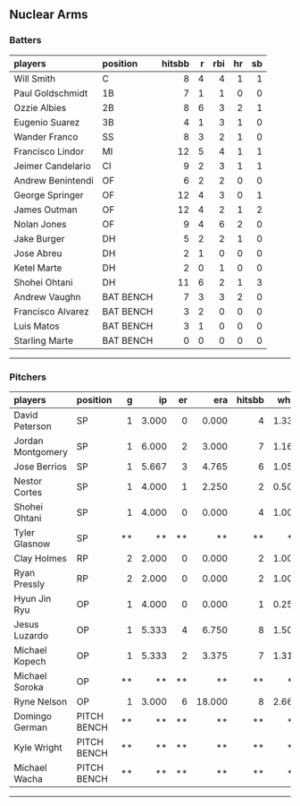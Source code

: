 ## Nuclear Arms

### Batters

 
|players           |position  | hitsbb|  r| rbi| hr| sb| 
|:-----------------|:---------|------:|--:|---:|--:|--:| 
|Will Smith        |C         |      8|  4|   4|  1|  1| 
|Paul Goldschmidt  |1B        |      7|  1|   1|  0|  0| 
|Ozzie Albies      |2B        |      8|  6|   3|  2|  1| 
|Eugenio Suarez    |3B        |      4|  1|   3|  1|  0| 
|Wander Franco     |SS        |      8|  3|   2|  1|  0| 
|Francisco Lindor  |MI        |     12|  5|   4|  1|  1| 
|Jeimer Candelario |CI        |      9|  2|   3|  1|  1| 
|Andrew Benintendi |OF        |      6|  2|   2|  0|  0| 
|George Springer   |OF        |     12|  4|   3|  0|  1| 
|James Outman      |OF        |     12|  4|   2|  1|  2| 
|Nolan Jones       |OF        |      9|  4|   6|  2|  0| 
|Jake Burger       |DH        |      5|  2|   2|  1|  0| 
|Jose Abreu        |DH        |      2|  1|   0|  0|  0| 
|Ketel Marte       |DH        |      2|  0|   1|  0|  0| 
|Shohei Ohtani     |DH        |     11|  6|   2|  1|  3| 
|Andrew Vaughn     |BAT BENCH |      7|  3|   3|  2|  0| 
|Francisco Alvarez |BAT BENCH |      3|  2|   0|  0|  0| 
|Luis Matos        |BAT BENCH |      3|  1|   0|  0|  0| 
|Starling Marte    |BAT BENCH |      0|  0|   0|  0|  0| 


* * *

### Pitchers

 
|players           |position    |  g|    ip| er|    era| hitsbb|  whip| so|  w| sv| 
|:-----------------|:-----------|--:|-----:|--:|------:|------:|-----:|--:|--:|--:| 
|David Peterson    |SP          |  1| 3.000|  0|  0.000|      4| 1.333|  1|  0|  0| 
|Jordan Montgomery |SP          |  1| 6.000|  2|  3.000|      7| 1.167|  6|  1|  0| 
|Jose Berrios      |SP          |  1| 5.667|  3|  4.765|      6| 1.059|  6|  1|  0| 
|Nestor Cortes     |SP          |  1| 4.000|  1|  2.250|      2| 0.500|  8|  0|  0| 
|Shohei Ohtani     |SP          |  1| 4.000|  0|  0.000|      4| 1.000|  4|  0|  0| 
|Tyler Glasnow     |SP          | **|    **| **|     **|     **|    **| **| **| **| 
|Clay Holmes       |RP          |  2| 2.000|  0|  0.000|      2| 1.000|  1|  0|  2| 
|Ryan Pressly      |RP          |  2| 2.000|  0|  0.000|      2| 1.000|  1|  0|  1| 
|Hyun Jin Ryu      |OP          |  1| 4.000|  0|  0.000|      1| 0.250|  2|  0|  0| 
|Jesus Luzardo     |OP          |  1| 5.333|  4|  6.750|      8| 1.500|  8|  0|  0| 
|Michael Kopech    |OP          |  1| 5.333|  2|  3.375|      7| 1.312|  3|  1|  0| 
|Michael Soroka    |OP          | **|    **| **|     **|     **|    **| **| **| **| 
|Ryne Nelson       |OP          |  1| 3.000|  6| 18.000|      8| 2.667|  5|  0|  0| 
|Domingo German    |PITCH BENCH | **|    **| **|     **|     **|    **| **| **| **| 
|Kyle Wright       |PITCH BENCH | **|    **| **|     **|     **|    **| **| **| **| 
|Michael Wacha     |PITCH BENCH | **|    **| **|     **|     **|    **| **| **| **| 


* * *


